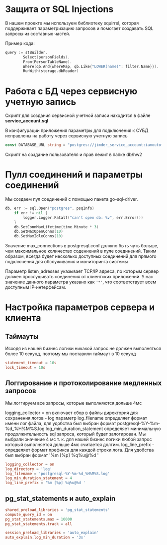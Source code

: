 # Защита от SQL Injections

В нашем проекте мы используем библиотеку squirrel, которая поддерживает параметризацию запросов и помогает создавать SQL запросы из составных частей. 

Пример кода:
```go
query := stBuilder.
		Select(personFields).
		From(PersonTableName).
		Where(qb.And{whereMap, qb.Like{"LOWER(name)": filter.Name}}).
		RunWith(storage.dbReader)
```

# Работа с БД через сервисную учетную запись

Скрипт для создания сервисной учетной записи находится в файле **service_account.sql**

В конфигурации приложения параметры для подключения к СУБД исправлены на работу через сервисную учетную запись

```go
const DATABASE_URL string = "postgres://jimder_service_account:iamoutoftouch888@postgres:5432/JIMDER"
```

Скрипт на создание пользователя и прав лежит в папке db/hw2

# Пулл соединений и параметры соединений

Мы создаем пул соединений с помощью пакета go-sql-driver.

```go
db, err := sql.Open("postgres", psqInfo)
	if err != nil {
		logger.Logger.Fatalf("can't open db: %v", err.Error())
	}
	db.SetConnMaxLifetime(time.Minute * 3)
	db.SetMaxOpenConns(10)
	db.SetMaxIdleConns(10)
```

Значение max_connections в postgresql.conf должно быть чуть больше, чем максимальное количество содениений в пуле соединений. Таким образом, всегда будет несколько доступных соединений для прямого подключения для обслуживания и мониторинга системы

Параметр listen_adresses указывает TCP/IP адреса, по которым сервер должен прослушивать соединения от клиентских приложений. У нас значение данного параметра указано как `'*'`, что соответствует всем доступным IP-интерфейсам.

# Настройка параметров сервера и клиента

## Таймауты

Исходя из нашей бизнес логики никакой запрос не должен выполняться более 10 секунд, поэтому мы поставили таймаут в 10 секунд

```conf
statement_timeout = 10s             
lock_timeout = 10s 
```

## Логгирование и протоколирование медленных запросов

Мы логгируем все запросы, которые выполняются дольше 4мс

logging_collector = on включает сбор в файлы
директория для сохранения логов - log
параметр log_filename определяет формат имени лог файла, для удобства был выбран формат postgresql-%Y-%m-%d_%H%M%S.log
log_min_duration_statement определяет минимальную продолжительность sql запроса, который будет залогирован. Мы выбрали значение
4 мс т. к. для нашей бизнес логики любой запрос который выполняется дольше 4мс считается долгим.
log_line_prefix - определяет формат префикса для каждой строки лога. Для удобства был выбран формат '%m [%p] %q%u@%d '

```conf
logging_collector = on            
log_directory = 'log'                  
log_filename = 'postgresql-%Y-%m-%d_%H%M%S.log'      
log_min_duration_statement = 4    
log_line_prefix = '%m [%p] %q%u@%d ' 
```

## pg_stat_statements и auto_explain

```conf 
shared_preload_libraries = 'pg_stat_statements'
compute_query_id = on
pg_stat_statements.max = 10000
pg_stat_statements.track = all
``` 

```conf 
session_preload_libraries = 'auto_explain'
auto_explain.log_min_duration = '3s'
```

